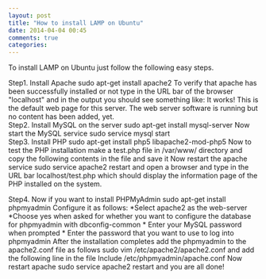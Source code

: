 ```yaml
---
layout: post
title: "How to install LAMP on Ubuntu"
date: 2014-04-04 00:45
comments: true
categories: 
---
```



To install LAMP on Ubuntu just follow the following easy steps.

Step1. Install Apache
	sudo apt-get install apache2
To verify that apache has been successfully installed or not type in the URL bar of the browser "localhost" and in the output you should see something like:
	It works!
	This is the default web page for this server.
	The web server software is running but no content has been added, yet.
<br>
Step2. Install MySQL on the server
	sudo apt-get install mysql-server
Now start the MySQL service
	sudo service mysql start
<br>
Step3. Install PHP
	sudo apt-get install php5 libapache2-mod-php5
Now to test the PHP installation make a test.php file in /var/www/ directory and copy the following contents in the file and save it
	<?php
	phpinfo();
	?>
Now restart the apache service
	sudo service apache2 restart
and open a browser and type in the URL bar
	localhost/test.php
which should display the information page of the PHP installed on the system.
<br>

Step4. Now if you want to install PHPMyAdmin
	sudo apt-get install phpmyadmin
Configure it as follows:
	*Select apache2 as the web-server
	*Choose yes when asked for whether you want to configure the database for phpmyadmin with dbconfig-common
	* Enter your MySQL password when prompted
	* Enter the password that you want to use to log into phpmyadmin
After the installation completes add the phpmyadmin to the apache2.conf file as follows
	sudo vim /etc/apache2/apache2.conf
and add the following line in the file
	Include /etc/phpmyadmin/apache.conf
Now restart apache
	sudo service apache2 restart
and you are all done!
